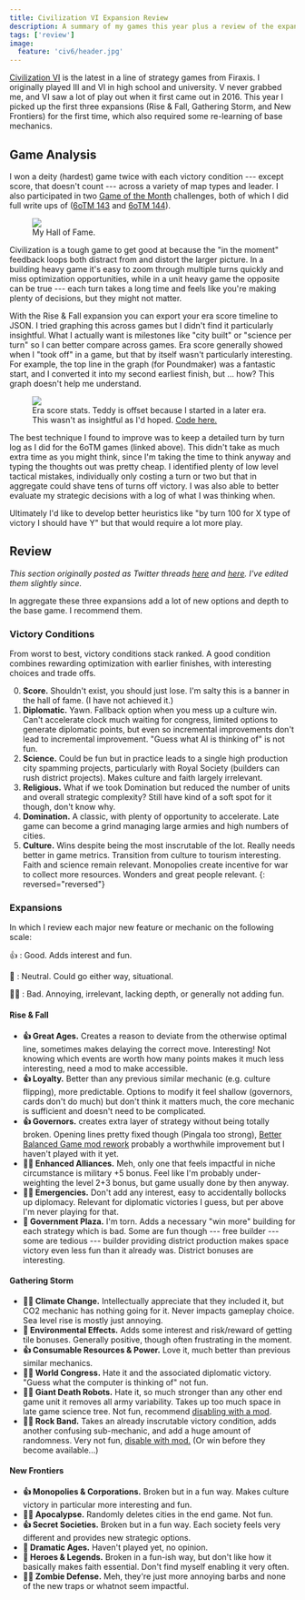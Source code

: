 ```yaml
---
title: Civilization VI Expansion Review
description: A summary of my games this year plus a review of the expansions.
tags: ['review']
image:
  feature: 'civ6/header.jpg'
---
```


[Civilization VI](https://civilization.com/en-AU/) is the latest in a line of
strategy games from Firaxis. I originally played III and VI in high school and
university. V never grabbed me, and VI saw a lot of play out when it first came
out in 2016. This year I picked up the first three expansions (Rise & Fall,
Gathering Storm, and New Frontiers) for the first time, which also required
some re-learning of base mechanics.

## Game Analysis

I won a deity (hardest) game twice with each victory condition --- except score, that doesn't count --- across
a variety of map types and leader. I also participated in two [Game of the
Month](https://forums.civfanatics.com/forums/civ6-game-of-the-month.545/)
challenges, both of which I did full write ups of ([6oTM
143](https://docs.google.com/document/d/1_TNIxUOd-5SW2KDPLuEFyOpMf2y50vxQMmVqSrBPSs4/edit#heading=h.j388xhr3at0f)
and [6oTM
144](https://docs.google.com/document/d/1Q3U3SgBeurw1OYJ5h8OX27H4plQZ2WuPgdEWOOrgUXM/edit#heading=h.j388xhr3at0f)).

<figure>
  <img src="/images/civ6/hof.jpg" />
  <figcaption>My Hall of Fame.</figcaption>
</figure>

Civilization is a tough game to get good at because the "in the moment"
feedback loops both distract from and distort the larger picture. In a
building heavy game it's easy to zoom through multiple turns quickly and miss
optimization opportunities, while in a unit heavy game the opposite can be true
--- each turn takes a long time and feels like you're making plenty of decisions,
but they might not matter.

With the Rise & Fall expansion you can export your era score timeline to JSON.
I tried graphing this across games but I didn't find it particularly insightful.
What I actually want is milestones like "city built" or "science per turn" so I
can better compare across games. Era score generally showed when I "took
off" in a game, but that by itself wasn't particularly interesting. For
example, the top line in the graph (for Poundmaker) was a fantastic start, and I
converted it into my second earliest finish, but ... how? This graph doesn't
help me understand.

<figure>
  <img src="/images/civ6/stats.png" />
  <figcaption>Era score stats. Teddy is offset because I started in a later era. This wasn't as insightful as I'd hoped. <a href='https://github.com/xaviershay/sandbox/tree/main/civ6'>Code here.</a></figcaption>
</figure>

The best technique I found to improve was to keep a detailed turn by turn log
as I did for the 6oTM games (linked above). This didn't take as much extra time
as you might think, since I'm taking the time to think anyway and typing the
thoughts out was pretty cheap. I identified plenty of low level tactical
mistakes, individually only costing a turn or two but that in aggregate could
shave tens of turns off victory. I was also able to better evaluate my
strategic decisions with a log of what I was thinking when.

Ultimately I'd like to develop better heuristics like "by turn 100 for X type
of victory I should have Y" but that would require a lot more play.

## Review

_This section originally posted as Twitter threads
[here](https://twitter.com/xshay/status/1604597390480064512) and
[here](https://twitter.com/xshay/status/1604959780258213889). I've edited them slightly since._

In aggregate these three expansions add a lot of new options and depth to the
base game. I recommend them.


### Victory Conditions

From worst to best, victory conditions stack ranked. A good condition combines
rewarding optimization with earlier finishes, with interesting choices and
trade offs.

0. **Score.** Shouldn't exist, you should just lose. I'm salty this is a banner in the hall of fame. (I have not achieved it.)
0. **Diplomatic.** Yawn. Fallback option when you mess up a culture win. Can't accelerate clock much waiting for congress, limited options to generate diplomatic points, but even so incremental improvements don't lead to incremental improvement. "Guess what AI is thinking of" is not fun.
0. **Science.** Could be fun but in practice leads to a single high production city spamming projects, particularly with Royal Society (builders can rush district projects). Makes culture and faith largely irrelevant.
0. **Religious.** What if we took Domination but reduced the number of units and overall strategic complexity? Still have kind of a soft spot for it though, don't know why.
0. **Domination.** A classic, with plenty of opportunity to accelerate. Late game can become a grind managing large armies and high numbers of cities.
0. **Culture.** Wins despite being the most inscrutable of the lot. Really needs better in game metrics. Transition from culture to tourism interesting. Faith and science remain relevant. Monopolies create incentive for war to collect more resources. Wonders and great people relevant.
{: reversed="reversed"}

### Expansions

In which I review each major new feature or mechanic on the following scale:

👍
: Good. Adds interest and fun.

🤷
: Neutral. Could go either way, situational.

🙅‍♀️
: Bad. Annoying, irrelevant, lacking depth, or generally not adding fun.

#### Rise & Fall

* **👍 Great Ages.** Creates a reason to deviate from the otherwise optimal line, sometimes makes delaying the correct move. Interesting! Not knowing which events are worth how many points makes it much less interesting, need a mod to make accessible.
* **👍 Loyalty.** Better than any previous similar mechanic (e.g. culture flipping), more predictable. Options to modify it feel shallow (governors, cards don't do much) but don't think it matters much, the core mechanic is sufficient and doesn't need to be complicated.
* **👍 Governors.** creates extra layer of strategy without being totally broken. Opening lines pretty fixed though (Pingala too strong), [Better Balanced Game mod rework](https://steamcommunity.com/sharedfiles/filedetails/?id=2312050357) probably a worthwhile improvement but I haven't played with it yet.
* **🙅‍♀️  Enhanced Alliances.** Meh, only one that feels impactful in niche circumstance is military +5 bonus. Feel like I'm probably under-weighting the level 2+3 bonus, but game usually done by then anyway.
* **🙅‍♀️ Emergencies.** Don't add any interest, easy to accidentally bollocks up diplomacy. Relevant for diplomatic victories I guess, but per above I'm never playing for that.
* **🤷 Government Plaza.** I'm torn. Adds a necessary "win more" building for each strategy which is bad. Some are fun though --- free builder --- some are tedious --- builder providing district production makes space victory even less fun than it already was. District bonuses are interesting.


#### Gathering Storm

* **🙅‍♀️  Climate Change.** Intellectually appreciate that they included it, but CO2 mechanic has nothing going for it. Never impacts gameplay choice. Sea level rise is mostly just annoying.
* **🤷 Environmental Effects.** Adds some interest and risk/reward of getting tile bonuses. Generally positive, though often frustrating in the moment.
* **👍  Consumable Resources & Power.** Love it, much better than previous similar mechanics.
* **🙅‍♀️  World Congress.** Hate it and the associated diplomatic victory. "Guess what the computer is thinking of" not fun.
* **🙅‍♀️  Giant Death Robots.** Hate it, so much stronger than any other end game unit it removes all army variability. Takes up too much space in late game science tree. Not fun, recommend [disabling with a mod](https://steamcommunity.com/sharedfiles/filedetails/?id=1656509410).
* **🙅‍♀️  Rock Band.** Takes an already inscrutable victory condition, adds another confusing sub-mechanic, and add a huge amount of randomness. Very not fun, [disable with mod.](https://steamcommunity.com/sharedfiles/filedetails/?id=1706697901) (Or win before they become available...)

#### New Frontiers

* **👍 Monopolies & Corporations.** Broken but in a fun way. Makes culture victory in particular more interesting and fun.
* **🙅‍♀️ Apocalypse.** Randomly deletes cities in the end game. Not fun.
* **👍 Secret Societies.** Broken but in a fun way. Each society feels very different and provides new strategic options.
* **🤷 Dramatic Ages.** Haven't played yet, no opinion.
* **🤷 Heroes & Legends.** Broken in a fun-ish way, but don't like how it basically makes faith essential. Don't find myself enabling it very often.
* **🙅‍♀️ Zombie Defense.** Meh, they're just more annoying barbs and none of the new traps or whatnot seem impactful.
